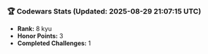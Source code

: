 ### 🏆 Codewars Stats (Updated: 2025-08-29 21:07:15 UTC)

- **Rank:** 8 kyu
- **Honor Points:** 3
- **Completed Challenges:** 1
